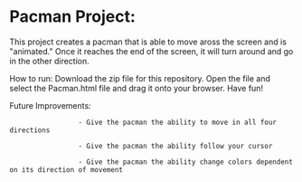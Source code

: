 # Pacman Project: 

This project creates a pacman that is able to move aross the screen and is "animated." 
Once it reaches the end of the screen, it will turn around and go in the other direction.

How to run: Download the zip file for this repository. Open the file and select the Pacman.html file and drag it onto your browser. Have fun!

Future Improvements: 

                     - Give the pacman the ability to move in all four directions

                     - Give the pacman the ability follow your cursor
                     
                     - Give the pacman the ability change colors dependent on its direction of movement

